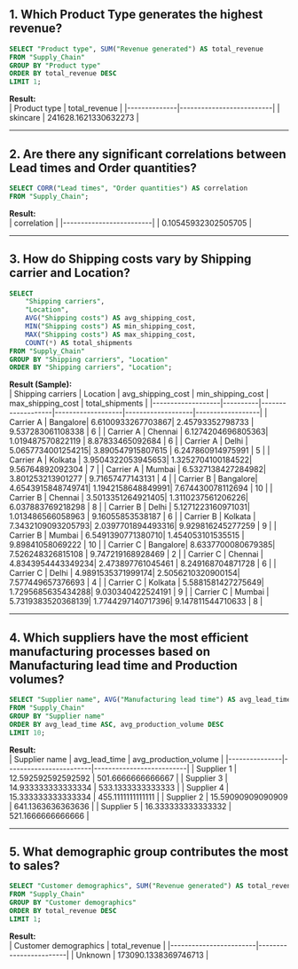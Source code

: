 
## 1. Which Product Type generates the highest revenue?

```sql
SELECT "Product type", SUM("Revenue generated") AS total_revenue
FROM "Supply_Chain"
GROUP BY "Product type"
ORDER BY total_revenue DESC
LIMIT 1;
```

**Result:**  
| Product type | total_revenue           |
|--------------|--------------------------|
| skincare     | 241628.1621330632273     |

---

## 2. Are there any significant correlations between Lead times and Order quantities?

```sql
SELECT CORR("Lead times", "Order quantities") AS correlation
FROM "Supply_Chain";
```

**Result:**  
| correlation             |
|-------------------------|
| 0.10545932302505705     |

---

## 3. How do Shipping costs vary by Shipping carrier and Location?

```sql
SELECT
    "Shipping carriers",
    "Location",
    AVG("Shipping costs") AS avg_shipping_cost,
    MIN("Shipping costs") AS min_shipping_cost,
    MAX("Shipping costs") AS max_shipping_cost,
    COUNT(*) AS total_shipments
FROM "Supply_Chain"
GROUP BY "Shipping carriers", "Location"
ORDER BY "Shipping carriers", "Location";
```

**Result (Sample):**  
| Shipping carriers | Location | avg_shipping_cost | min_shipping_cost | max_shipping_cost | total_shipments |
|-------------------|----------|-------------------|-------------------|-------------------|------------------|
| Carrier A         | Bangalore| 6.6100933267703867| 2.45793352798733  | 9.537283061108338 | 6                |
| Carrier A         | Chennai  | 6.1274204696805363| 1.019487570822119 | 8.87833465092684  | 6                |
| Carrier A         | Delhi    | 5.0657734001254215| 3.890547915807615 | 6.247860914975991 | 5                |
| Carrier A         | Kolkata  | 3.9504322053945653| 1.3252704100184522| 9.56764892092304  | 7                |
| Carrier A         | Mumbai   | 6.5327138427284982| 3.801253213901277 | 9.71657477143131  | 4                |
| Carrier B         | Bangalore| 4.6543915848749741| 1.1942158648849991| 7.674430078112694 | 10               |
| Carrier B         | Chennai  | 3.5013351264921405| 1.3110237561206226| 6.037883769218298 | 8                |
| Carrier B         | Delhi    | 5.1271223160971031| 1.013486566058963 | 9.16055853538187  | 6                |
| Carrier B         | Kolkata  | 7.3432109093205793| 2.0397701894493316| 9.929816245277259 | 9                |
| Carrier B         | Mumbai   | 6.5491390771380710| 1.454053101535515 | 9.89841058069222  | 10               |
| Carrier C         | Bangalore| 8.6337700080679385| 7.526248326815108 | 9.747219168928469 | 2                |
| Carrier C         | Chennai  | 4.8343954443349234| 2.473897761045461 | 8.249168704871728 | 6                |
| Carrier C         | Delhi    | 4.9891535371999174| 2.5056210320900154| 7.577449657376693 | 4                |
| Carrier C         | Kolkata  | 5.5881581427275649| 1.7295685635434288| 9.030340422524191 | 9                |
| Carrier C         | Mumbai   | 5.7319383520368139| 1.7744297140717396| 9.147811544710633 | 8                |

---

## 4. Which suppliers have the most efficient manufacturing processes based on Manufacturing lead time and Production volumes?

```sql
SELECT "Supplier name", AVG("Manufacturing lead time") AS avg_lead_time, AVG("Production volumes") AS avg_production_volume
FROM "Supply_Chain"
GROUP BY "Supplier name"
ORDER BY avg_lead_time ASC, avg_production_volume DESC
LIMIT 10;
```

**Result:**  
| Supplier name | avg_lead_time         | avg_production_volume  |
|---------------|------------------------|--------------------------|
| Supplier 1    | 12.592592592592592     | 501.6666666666667        |
| Supplier 3    | 14.933333333333334     | 533.1333333333333        |
| Supplier 4    | 15.333333333333334     | 455.1111111111111        |
| Supplier 2    | 15.59090909090909      | 641.1363636363636        |
| Supplier 5    | 16.333333333333332     | 521.1666666666666        |

---

## 5. What demographic group contributes the most to sales?

```sql
SELECT "Customer demographics", SUM("Revenue generated") AS total_revenue
FROM "Supply_Chain"
GROUP BY "Customer demographics"
ORDER BY total_revenue DESC
LIMIT 1;
```

**Result:**  
| Customer demographics | total_revenue          |
|------------------------|------------------------|
| Unknown                | 173090.1338369746713   |
